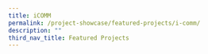 ```yaml
---
title: iCOMM
permalink: /project-showcase/featured-projects/i-comm/
description: ""
third_nav_title: Featured Projects
---
```

